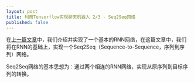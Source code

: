 ```yaml
---
layout: post
title: 利用Tensorflow实现聊天机器人 2/3 - Seq2Seq网络
published: false
---
```


在[上一篇文章](xxx)中，我们介绍并实现了一个基本的RNN网络，在这篇文章中，我们将在RNN的基础上，实现一个Seq2Seq（Sequence-to-Sequence，序列到序列）网络。

Seq2Seq网络的基本思想为：通过两个相连的RNN网络，实现从原序列到目标序列的转换。